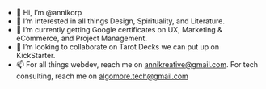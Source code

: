- 👋 Hi, I’m @annikorp
- 👀 I’m interested in all things Design, Spirituality, and Literature.
- 🌱 I’m currently getting Google certificates on UX, Marketing & eCommerce, and Project Management.
- 💞️ I’m looking to collaborate on Tarot Decks we can put up on KickStarter.
- 📫 For all things webdev, reach me on annikreative@gmail.com. For tech consulting, reach me on algomore.tech@gmail.com

<!---
annikorp/annikorp is a ✨ special ✨ repository because its `README.md` (this file) appears on your GitHub profile.
You can click the Preview link to take a look at your changes.
--->
